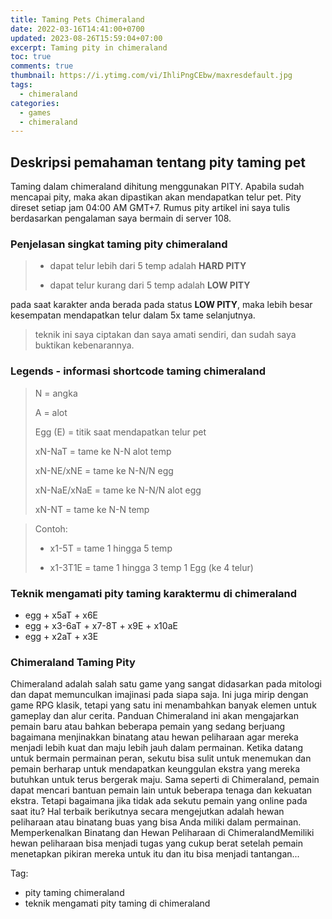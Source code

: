 ```yaml
---
title: Taming Pets Chimeraland
date: 2022-03-16T14:41:00+0700
updated: 2023-08-26T15:59:04+07:00
excerpt: Taming pity in chimeraland
toc: true
comments: true
thumbnail: https://i.ytimg.com/vi/IhliPngCEbw/maxresdefault.jpg
tags:
  - chimeraland
categories:
  - games
  - chimeraland
---
```


## Deskripsi pemahaman tentang pity taming pet
Taming dalam chimeraland dihitung menggunakan PITY.
Apabila sudah mencapai pity, maka akan dipastikan akan mendapatkan telur pet.
Pity direset setiap jam 04:00 AM GMT+7.
Rumus pity artikel ini saya tulis berdasarkan pengalaman saya bermain di server 108.

### Penjelasan singkat taming pity chimeraland
> - dapat telur lebih dari 5 temp adalah **HARD PITY**
>
> - dapat telur kurang dari 5 temp adalah **LOW PITY**

pada saat karakter anda berada pada status **LOW PITY**, maka lebih besar kesempatan mendapatkan telur dalam 5x tame selanjutnya.

> teknik ini saya ciptakan dan saya amati sendiri, dan sudah saya buktikan kebenarannya.

### Legends - informasi shortcode taming chimeraland
> N = angka
>
> A = alot
>
> Egg (E) = titik saat mendapatkan telur pet
>
> xN-NaT = tame ke N-N alot temp
>
> xN-NE/xNE = tame ke N-N/N egg
>
> xN-NaE/xNaE = tame ke N-N/N alot egg
>
> xN-NT = tame ke N-N temp

> Contoh:
>
> - x1-5T = tame 1 hingga 5 temp
>
> - x1-3T1E = tame 1 hingga 3 temp 1 Egg (ke 4 telur)

### Teknik mengamati pity taming karaktermu di chimeraland
- egg + x5aT + x6E
- egg + x3-6aT + x7-8T + x9E + x10aE
- egg + x2aT + x3E

### Chimeraland Taming Pity
Chimeraland adalah salah satu game yang sangat didasarkan pada mitologi dan dapat memunculkan imajinasi pada siapa saja. Ini juga mirip dengan game RPG klasik, tetapi yang satu ini menambahkan banyak elemen untuk gameplay dan alur cerita. Panduan Chimeraland ini akan mengajarkan pemain baru atau bahkan beberapa pemain yang sedang berjuang bagaimana menjinakkan binatang atau hewan peliharaan agar mereka menjadi lebih kuat dan maju lebih jauh dalam permainan. Ketika datang untuk bermain permainan peran, sekutu bisa sulit untuk menemukan dan pemain berharap untuk mendapatkan keunggulan ekstra yang mereka butuhkan untuk terus bergerak maju. Sama seperti di Chimeraland, pemain dapat mencari bantuan pemain lain untuk beberapa tenaga dan kekuatan ekstra. Tetapi bagaimana jika tidak ada sekutu pemain yang online pada saat itu? Hal terbaik berikutnya secara mengejutkan adalah hewan peliharaan atau binatang buas yang bisa Anda miliki dalam permainan. Memperkenalkan Binatang dan Hewan Peliharaan di ChimeralandMemiliki hewan peliharaan bisa menjadi tugas yang cukup berat setelah pemain menetapkan pikiran mereka untuk itu dan itu bisa menjadi tantangan...

Tag:
- pity taming chimeraland
- teknik mengamati pity taming di chimeraland
